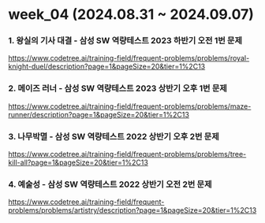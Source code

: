 # week_04 (2024.08.31 ~ 2024.09.07)

### 1. 왕실의 기사 대결 - 삼성 SW 역량테스트 2023 하반기 오전 1번 문제

https://www.codetree.ai/training-field/frequent-problems/problems/royal-knight-duel/description?page=1&pageSize=20&tier=1%2C13

### 2. 메이즈 러너 - 삼성 SW 역량테스트 2023 상반기 오후 1번 문제

https://www.codetree.ai/training-field/frequent-problems/problems/maze-runner/description?page=1&pageSize=20&tier=1%2C13

### 3. 나무박멸 - 삼성 SW 역량테스트 2022 상반기 오후 2번 문제

https://www.codetree.ai/training-field/frequent-problems/problems/tree-kill-all?page=1&pageSize=20&tier=1%2C13

### 4. 예술성 - 삼성 SW 역량테스트 2022 상반기 오전 2번 문제

https://www.codetree.ai/training-field/frequent-problems/problems/artistry/description?page=1&pageSize=20&tier=1%2C13
